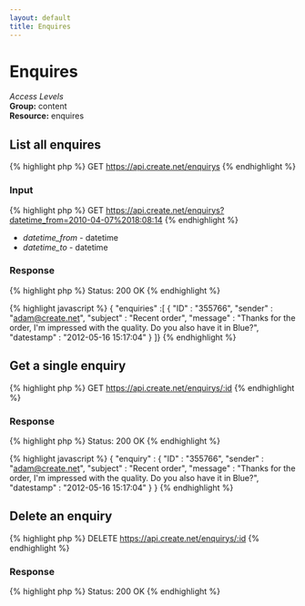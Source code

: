 ```yaml
---
layout: default
title: Enquires
---
```


Enquires
=============

*Access Levels*    
__Group:__ content     
__Resource:__ enquires

List all enquires
-------------------

{% highlight php %}
GET 	https://api.create.net/enquirys
{% endhighlight %}

### Input

{% highlight php %}
GET 	https://api.create.net/enquirys?datetime_from=2010-04-07%2018:08:14
{% endhighlight %}

* *datetime_from* - datetime
* *datetime_to* - datetime

### Response

{% highlight php %}
Status: 200 OK
{% endhighlight %}

{% highlight javascript %}
{ "enquiries" :[
	{
		"ID" : "355766",
		"sender" : "adam@create.net",
		"subject" : "Recent order",
		"message" : "Thanks for the order, I\'m impressed with the quality. Do you also have it in Blue?",
		"datestamp" : "2012-05-16 15:17:04"
	}
]}
{% endhighlight %}

Get a single enquiry
-------------------------

{% highlight php %}
GET 	https://api.create.net/enquirys/:id
{% endhighlight %}

### Response

{% highlight php %}
Status: 200 OK
{% endhighlight %}

{% highlight javascript %}
{ "enquiry" :
	{
		"ID" : "355766",
		"sender" : "adam@create.net",
		"subject" : "Recent order",
		"message" : "Thanks for the order, I\'m impressed with the quality. Do you also have it in Blue?",
		"datestamp" : "2012-05-16 15:17:04"
	}
}
{% endhighlight %}


Delete an enquiry
------------------

{% highlight php %}
DELETE 	https://api.create.net/enquirys/:id
{% endhighlight %}

### Response

{% highlight php %}
Status: 200 OK
{% endhighlight %}